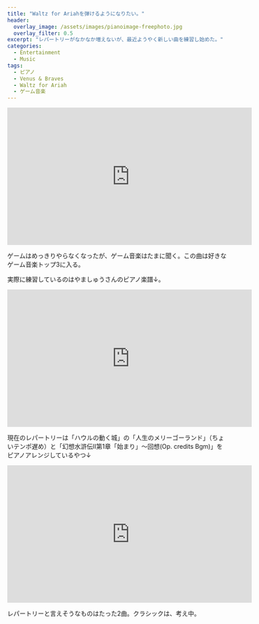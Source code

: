 ```yaml
---
title: "Waltz for Ariahを弾けるようになりたい。"
header:
  overlay_image: /assets/images/pianoimage-freephoto.jpg
  overlay_filter: 0.5
excerpt: "レパートリーがなかなか増えないが、最近ようやく新しい曲を練習し始めた。"
categories:
  - Entertainment
  - Music
tags:
  - ピアノ
  - Venus & Braves
  - Waltz for Ariah
  - ゲーム音楽
---
```


<iframe width="560" height="315" src="https://www.youtube.com/embed/_5Bxak_yjT8" frameborder="0" allow="accelerometer; autoplay; clipboard-write; encrypted-media; gyroscope; picture-in-picture" allowfullscreen></iframe>
<p></p>

ゲームはめっきりやらなくなったが、ゲーム音楽はたまに聞く。この曲は好きなゲーム音楽トップ3に入る。

実際に練習しているのはやましゅうさんのピアノ楽譜↓。

<iframe width="560" height="315" src="https://www.youtube.com/embed/uUzkVpQxE24" frameborder="0" allow="accelerometer; autoplay; clipboard-write; encrypted-media; gyroscope; picture-in-picture" allowfullscreen></iframe>
<p></p>

現在のレパートリーは「ハウルの動く城」の「人生のメリーゴーランド」（ちょいテンポ遅め）と「幻想水滸伝Ⅱ第1章「始まり」～回想(Op. credits Bgm)」をピアノアレンジしているやつ↓

<iframe width="560" height="315" src="https://www.youtube.com/embed/WHL1PBcZOLQ" frameborder="0" allow="accelerometer; autoplay; clipboard-write; encrypted-media; gyroscope; picture-in-picture" allowfullscreen></iframe>
<p></p>

レパートリーと言えそうなものはたった2曲。クラシックは、考え中。
